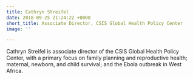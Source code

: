 ```yaml
---
title: Cathryn Streifel
date: 2018-09-25 21:24:22 +0000
short_title: Associate Director, CSIS Global Health Policy Center
image: ''

---
```

Cathryn Streifel is associate director of the CSIS Global Health Policy Center, with a primary focus on family planning and reproductive health; maternal, newborn, and child survival; and the Ebola outbreak in West Africa.